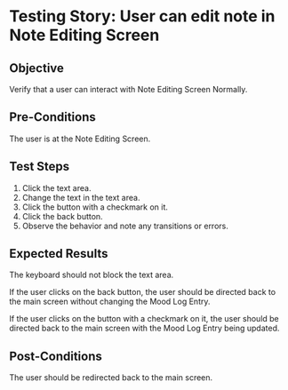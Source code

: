 # Testing Story: User can edit note in Note Editing Screen 

## Objective
Verify that a user can interact with Note Editing Screen Normally.

## Pre-Conditions
The user is at the Note Editing Screen.

## Test Steps
1. Click the text area.
2. Change the text in the text area. 
3. Click the button with a checkmark on it.
4. Click the back button.
5. Observe the behavior and note any transitions or errors.


## Expected Results
The keyboard should not block the text area. 

If the user clicks on the back button, the user should be directed back to the main screen without changing the Mood Log Entry. 

If the user clicks on the button with a checkmark on it, the user should be directed back to the main screen with the Mood Log Entry being updated.

## Post-Conditions
The user should be redirected back to the main screen.
